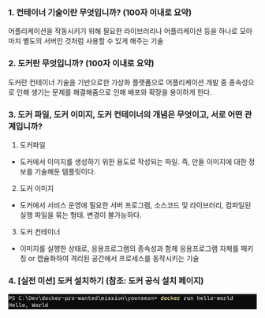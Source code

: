 ### 1. 컨테이너 기술이란 무엇입니까? (100자 이내로 요약)
어플리케이션을 작동시키기 위해 필요한 라이브러리나 어플리케이션 등을 하나로 모아 마치 별도의 서버인 것처럼 사용할 수 있게 해주는 기술
### 2. 도커란 무엇입니까? (100자 이내로 요약)
도커란 컨테이너 기술을 기반으로한 가상화 플랫폼으로 어플리케이션 개발 중 종속성으로 인해 생기는 문제를 해결해줌으로 인해 배포와 확장을 용이하게 한다.
### 3. 도커 파일, 도커 이미지, 도커 컨테이너의 개념은 무엇이고, 서로 어떤 관계입니까?
1. 도커파일
- 도커에서 이미지를 생성하기 위한 용도로 작성되는 파일. 즉, 만들 이미지에 대한 정보를 기술해둔 템플릿이다.
2. 도커 이미지
- 도커에서 서비스 운영에 필요한 서버 프로그램, 소스코드 및 라이브러리, 컴파일된 실행 파일을 묶는 형태. 변경이 불가능하다.
3. 도커 컨테이너
- 이미지를 실행한 상태로, 응용프로그램의 종속성과 함께 응용프로그램 자체를 패키징 or 캡슐화하여 격리된 공간에서 프로세스를 동작시키는 기술
### 4. [실전 미션] 도커 설치하기 (참조: 도커 공식 설치 페이지)
![image](./docker_hellloWorld.png)